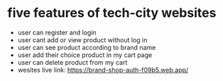 # five features of tech-city websites

- user can register and login 
- user cant add or view product without log in 
- user can see product according to brand name
- user add their choice product in my cart page
- user can delete product from my cart 
- wesites live link: https://brand-shop-auth-f09b5.web.app/